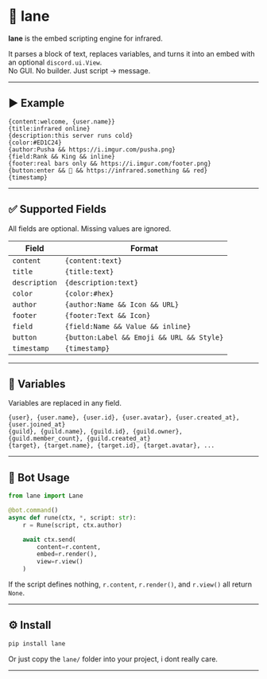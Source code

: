# 🧱 lane

**lane** is the embed scripting engine for infrared.

It parses a block of text, replaces variables, and turns it into an embed with an optional `discord.ui.View`.  
No GUI. No builder. Just script → message.

---

## ▶ Example

```
{content:welcome, {user.name}}
{title:infrared online}
{description:this server runs cold}
{color:#ED1C24}
{author:Pusha && https://i.imgur.com/pusha.png}
{field:Rank && King && inline}
{footer:real bars only && https://i.imgur.com/footer.png}
{button:enter && 🚪 && https://infrared.something && red}
{timestamp}
```

---

## ✅ Supported Fields

All fields are optional. Missing values are ignored.

| Field         | Format                                    |
|---------------|-------------------------------------------|
| `content`     | `{content:text}`                          |
| `title`       | `{title:text}`                            |
| `description` | `{description:text}`                      |
| `color`       | `{color:#hex}`                            |
| `author`      | `{author:Name && Icon && URL}`            |
| `footer`      | `{footer:Text && Icon}`                   |
| `field`       | `{field:Name && Value && inline}`         |
| `button`      | `{button:Label && Emoji && URL && Style}` |
| `timestamp`   | `{timestamp}`                             |

---

## 🔀 Variables

Variables are replaced in any field.

```
{user}, {user.name}, {user.id}, {user.avatar}, {user.created_at}, {user.joined_at}
{guild}, {guild.name}, {guild.id}, {guild.owner}, {guild.member_count}, {guild.created_at}
{target}, {target.name}, {target.id}, {target.avatar}, ...
```

---

## 🧪 Bot Usage

```py
from lane import Lane

@bot.command()
async def rune(ctx, *, script: str):
    r = Rune(script, ctx.author)

    await ctx.send(
        content=r.content,
        embed=r.render(),
        view=r.view()
    )
```

If the script defines nothing, `r.content`, `r.render()`, and `r.view()` all return `None`.

---

## ⚙️ Install

```bash
pip install lane
```

Or just copy the `lane/` folder into your project, i dont really care.

---
